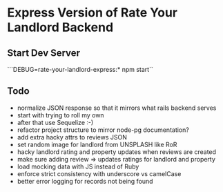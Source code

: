 # Express Version of Rate Your Landlord Backend

## Start Dev Server

```DEBUG=rate-your-landlord-express:* npm start``

## Todo

- normalize JSON response so that it mirrors what rails backend serves
- start with trying to roll my own
- after that use Sequelize :-)
- refactor project structure to mirror node-pg documentation?
- add extra hacky attrs to reviews JSON
- set random image for landlord from UNSPLASH like RoR
- hacky landlord rating and property updates when reviews are created
- make sure adding review => updates ratings for landlord and property
- load mocking data with JS instead of Ruby
- enforce strict consistency with underscore vs camelCase
- better error logging for records not being found
  
